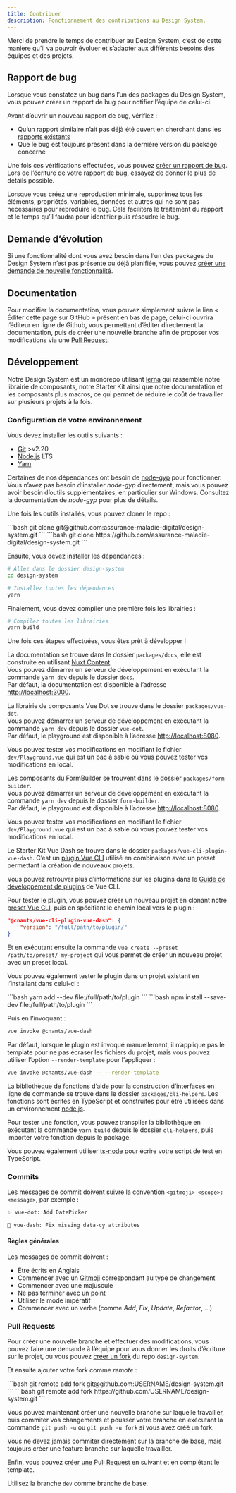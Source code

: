 ```yaml
---
title: Contribuer
description: Fonctionnement des contributions au Design System.
---
```


Merci de prendre le temps de contribuer au Design System, c’est de cette manière qu’il va pouvoir évoluer et s’adapter aux différents besoins des équipes et des projets.

## Rapport de bug

<doc-indent>

Lorsque vous constatez un bug dans l’un des packages du Design System, vous pouvez créer un rapport de bug pour notifier l’équipe de celui-ci.

</doc-indent>

Avant d’ouvrir un nouveau rapport de bug, vérifiez :
- Qu’un rapport similaire n’ait pas déjà été ouvert en cherchant dans les [rapports existants](https://github.com/assurance-maladie-digital/design-system/issues)
- Que le bug est toujours présent dans la dernière version du package concerné

Une fois ces vérifications effectuées, vous pouvez [créer un rapport de bug](https://github.com/assurance-maladie-digital/design-system/issues/new?template=bug_report.md).
Lors de l’écriture de votre rapport de bug, essayez de donner le plus de détails possible.

<doc-alert type="info">
Lorsque vous créez une reproduction minimale, supprimez tous les éléments, propriétés, variables, données et autres qui ne sont pas nécessaires pour reproduire le bug. Cela facilitera le traitement du rapport et le temps qu’il faudra pour identifier puis résoudre le bug.
</doc-alert>

## Demande d’évolution

<doc-indent>

Si une fonctionnalité dont vous avez besoin dans l’un des packages du Design System n’est pas présente ou déjà planifiée, vous pouvez [créer une demande de nouvelle fonctionnalité](https://github.com/assurance-maladie-digital/design-system/issues/new?template=feature_request.md).

</doc-indent>

## Documentation

<doc-indent>

Pour modifier la documentation, vous pouvez simplement suivre le lien « Éditer cette page sur GitHub » présent en bas de page, celui-ci ouvrira l’éditeur en ligne de Github, vous permettant d’éditer directement la documentation, puis de créer une nouvelle branche afin de proposer vos modifications via une [Pull Request](https://docs.github.com/en/github/collaborating-with-pull-requests/proposing-changes-to-your-work-with-pull-requests/about-pull-requests).

</doc-indent>

## Développement

<doc-indent>

Notre Design System est un monorepo utilisant [lerna](https://github.com/lerna/lerna) qui rassemble notre librairie de composants, notre Starter Kit ainsi que notre documentation et les composants plus macros, ce qui permet de réduire le coût de travailler sur plusieurs projets à la fois.

</doc-indent>

### Configuration de votre environnement

Vous devez installer les outils suivants :

- [Git](https://git-scm.com/) >v2.20
- [Node.js](https://nodejs.org/) LTS
- [Yarn](https://classic.yarnpkg.com/)

Certaines de nos dépendances ont besoin de [node-gyp](https://github.com/nodejs/node-gyp#installation) pour fonctionner. Vous n’avez pas besoin d’installer *node-gyp* directement, mais vous pouvez avoir besoin d’outils supplémentaires, en particulier sur Windows. Consultez la documentation de *node-gyp* pour plus de détails.

Une fois les outils installés, vous pouvez cloner le repo :

<doc-tabs code>
<doc-tab-item label="SSH">
```bash
git clone git@github.com:assurance-maladie-digital/design-system.git
```
</doc-tab-item>

<doc-tab-item label="HTTPS">
```bash
git clone https://github.com/assurance-maladie-digital/design-system.git
```
</doc-tab-item>
</doc-tabs>

Ensuite, vous devez installer les dépendances :

```bash
# Allez dans le dossier design-system
cd design-system

# Installez toutes les dépendances
yarn
```

Finalement, vous devez compiler une première fois les librairies :

```bash
# Compilez toutes les librairies
yarn build
```

Une fois ces étapes effectuées, vous êtes prêt à développer !

<doc-tabs namespace="package" bottom-divider>
<doc-tab-item label="Documentation">

La documentation se trouve dans le dossier `packages/docs`, elle est construite en utilisant [Nuxt Content](https://content.nuxtjs.org/fr).<br>
Vous pouvez démarrer un serveur de développement en exécutant la commande `yarn dev` depuis le dossier `docs`.<br>
Par défaut, la documentation est disponible à l’adresse <http://localhost:3000>.

</doc-tab-item>

<doc-tab-item label="Vue Dot">

La librairie de composants Vue Dot se trouve dans le dossier `packages/vue-dot`.<br>
Vous pouvez démarrer un serveur de développement en exécutant la commande `yarn dev` depuis le dossier `vue-dot`.<br>
Par défaut, le playground est disponible à l’adresse <http://localhost:8080>.

Vous pouvez tester vos modifications en modifiant le fichier `dev/Playground.vue` qui est un bac à sable où vous pouvez tester vos modifications en local.

</doc-tab-item>

<doc-tab-item label="Form Builder">

Les composants du FormBuilder se trouvent dans le dossier `packages/form-builder`.<br>
Vous pouvez démarrer un serveur de développement en exécutant la commande `yarn dev` depuis le dossier `form-builder`.<br>
Par défaut, le playground est disponible à l’adresse <http://localhost:8080>.

Vous pouvez tester vos modifications en modifiant le fichier `dev/Playground.vue` qui est un bac à sable où vous pouvez tester vos modifications en local.

</doc-tab-item>

<doc-tab-item label="Vue Dash">

Le Starter Kit Vue Dash se trouve dans le dossier `packages/vue-cli-plugin-vue-dash`. C’est un [plugin Vue CLI](https://cli.vuejs.org/guide/plugins-and-presets.html) utilisé en combinaison avec un preset permettant la création de nouveaux projets.

Vous pouvez retrouver plus d’informations sur les plugins dans le [Guide de développement de plugins](https://cli.vuejs.org/dev-guide/plugin-dev.html) de Vue CLI.

Pour tester le plugin, vous pouvez créer un nouveau projet en clonant notre [preset Vue CLI](https://github.com/assurance-maladie-digital/vue-cli-preset), puis en spécifiant le chemin local vers le plugin :

```json
"@cnamts/vue-cli-plugin-vue-dash": {
	"version": "/full/path/to/plugin/"
}
```

Et en exécutant ensuite la commande `vue create --preset /path/to/preset/ my-project` qui vous permet de créer un nouveau projet avec un preset local.

Vous pouvez également tester le plugin dans un projet existant en l’installant dans celui-ci :

<doc-tabs code>
<doc-tab-item label="Yarn">
```bash
yarn add --dev file:/full/path/to/plugin
```
</doc-tab-item>

<doc-tab-item label="npm">
```bash
npm install --save-dev file:/full/path/to/plugin
```
</doc-tab-item>
</doc-tabs>

Puis en l’invoquant :

```bash
vue invoke @cnamts/vue-dash
```

Par défaut, lorsque le plugin est invoqué manuellement, il n’applique pas le template pour ne pas écraser les fichiers du projet, mais vous pouvez utiliser l’option `--render-template` pour l’appliquer :

```bash
vue invoke @cnamts/vue-dash -- --render-template
```

</doc-tab-item>

<doc-tab-item label="CLI Helpers">

La bibliothèque de fonctions d’aide pour la construction d’interfaces en ligne de commande se trouve dans le dossier `packages/cli-helpers`. Les fonctions sont écrites en TypeScript et construites pour être utilisées dans un environnement [node.js](https://nodejs.org/).

Pour tester une fonction, vous pouvez transpiler la bibliothèque en exécutant la commande `yarn build` depuis le dossier `cli-helpers`, puis importer votre fonction depuis le package.

Vous pouvez également utiliser [ts-node](https://www.npmjs.com/package/ts-node) pour écrire votre script de test en TypeScript.

</doc-tab-item>
</doc-tabs>

### Commits

Les messages de commit doivent suivre la convention `<gitmoji> <scope>: <message>`, par exemple :

```bash
✨ vue-dot: Add DatePicker
```

```bash
🐛 vue-dash: Fix missing data-cy attributes
```

#### Règles générales

Les messages de commit doivent :

- Être écrits en Anglais
- Commencer avec un [Gitmoji](https://gitmoji.dev/) correspondant au type de changement
- Commencer avec une majuscule
- Ne pas terminer avec un point
- Utiliser le mode impératif
- Commencer avec un verbe (comme *Add*, *Fix*, *Update*, *Refactor*, …)

### Pull Requests

Pour créer une nouvelle branche et effectuer des modifications, vous pouvez faire une demande à l’équipe pour vous donner les droits d’écriture sur le projet, ou vous pouvez [créer un fork](https://docs.github.com/en/free-pro-team@latest/github/getting-started-with-github/fork-a-repo) du repo `design-system`.

Et ensuite ajouter votre fork comme *remote* :

<doc-tabs code>
<doc-tab-item label="SSH">
```bash
git remote add fork git@github.com:USERNAME/design-system.git
```
</doc-tab-item>

<doc-tab-item label="HTTPS">
```bash
git remote add fork https://github.com/USERNAME/design-system.git
```
</doc-tab-item>
</doc-tabs>

Vous pouvez maintenant créer une nouvelle branche sur laquelle travailler, puis commiter vos changements et pousser votre branche en exécutant la commande `git push -u` ou `git push -u fork` si vous avez créé un fork.

<doc-alert type="warning">
Vous ne devez jamais commiter directement sur la branche de base, mais toujours créer une feature branche sur laquelle travailler.
</doc-alert>

Enfin, vous pouvez [créer une Pull Request](https://github.com/assurance-maladie-digital/design-system/compare) en suivant et en complétant le template.

<doc-alert type="info">

Utilisez la branche `dev` comme branche de base.

</doc-alert>
